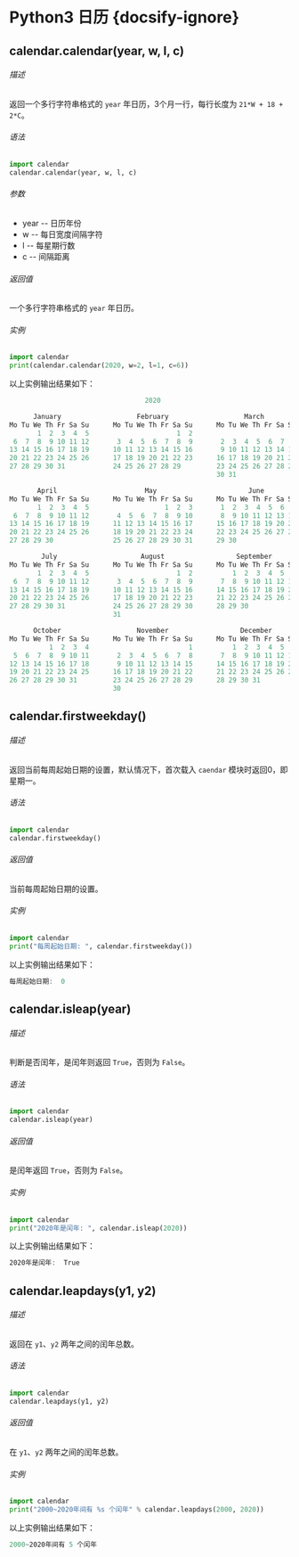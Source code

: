 # Python3 日历 {docsify-ignore}

## calendar.calendar(year, w, l, c)

###### 描述

返回一个多行字符串格式的 `year` 年日历，3个月一行，每行长度为 `21*W + 18 + 2*C`。

###### 语法

```python
import calendar
calendar.calendar(year, w, l, c)
```

###### 参数

- year -- 日历年份
- w -- 每日宽度间隔字符
- l -- 每星期行数
- c -- 间隔距离

###### 返回值

一个多行字符串格式的 `year` 年日历。

###### 实例

```python
import calendar
print(calendar.calendar(2020, w=2, l=1, c=6))
```

以上实例输出结果如下：

```powershell
                                  2020

      January                   February                   March
Mo Tu We Th Fr Sa Su      Mo Tu We Th Fr Sa Su      Mo Tu We Th Fr Sa Su
       1  2  3  4  5                      1  2                         1
 6  7  8  9 10 11 12       3  4  5  6  7  8  9       2  3  4  5  6  7  8
13 14 15 16 17 18 19      10 11 12 13 14 15 16       9 10 11 12 13 14 15
20 21 22 23 24 25 26      17 18 19 20 21 22 23      16 17 18 19 20 21 22
27 28 29 30 31            24 25 26 27 28 29         23 24 25 26 27 28 29
                                                    30 31

       April                      May                       June
Mo Tu We Th Fr Sa Su      Mo Tu We Th Fr Sa Su      Mo Tu We Th Fr Sa Su
       1  2  3  4  5                   1  2  3       1  2  3  4  5  6  7
 6  7  8  9 10 11 12       4  5  6  7  8  9 10       8  9 10 11 12 13 14
13 14 15 16 17 18 19      11 12 13 14 15 16 17      15 16 17 18 19 20 21
20 21 22 23 24 25 26      18 19 20 21 22 23 24      22 23 24 25 26 27 28
27 28 29 30               25 26 27 28 29 30 31      29 30

        July                     August                  September
Mo Tu We Th Fr Sa Su      Mo Tu We Th Fr Sa Su      Mo Tu We Th Fr Sa Su
       1  2  3  4  5                      1  2          1  2  3  4  5  6
 6  7  8  9 10 11 12       3  4  5  6  7  8  9       7  8  9 10 11 12 13
13 14 15 16 17 18 19      10 11 12 13 14 15 16      14 15 16 17 18 19 20
20 21 22 23 24 25 26      17 18 19 20 21 22 23      21 22 23 24 25 26 27
27 28 29 30 31            24 25 26 27 28 29 30      28 29 30
                          31

      October                   November                  December
Mo Tu We Th Fr Sa Su      Mo Tu We Th Fr Sa Su      Mo Tu We Th Fr Sa Su
          1  2  3  4                         1          1  2  3  4  5  6
 5  6  7  8  9 10 11       2  3  4  5  6  7  8       7  8  9 10 11 12 13
12 13 14 15 16 17 18       9 10 11 12 13 14 15      14 15 16 17 18 19 20
19 20 21 22 23 24 25      16 17 18 19 20 21 22      21 22 23 24 25 26 27
26 27 28 29 30 31         23 24 25 26 27 28 29      28 29 30 31
                          30
```

## calendar.firstweekday()

###### 描述

返回当前每周起始日期的设置，默认情况下，首次载入 `caendar` 模块时返回0，即星期一。

###### 语法

```python
import calendar
calendar.firstweekday()
```

###### 返回值

当前每周起始日期的设置。

###### 实例

```python
import calendar
print("每周起始日期: ", calendar.firstweekday())
```

以上实例输出结果如下：

```powershell
每周起始日期:  0
```

## calendar.isleap(year)

###### 描述

判断是否闰年，是闰年则返回 `True`，否则为 `False`。

###### 语法

```python
import calendar
calendar.isleap(year)
```

###### 返回值

是闰年返回 `True`，否则为 `False`。

###### 实例

```python
import calendar
print("2020年是闰年: ", calendar.isleap(2020))
```

以上实例输出结果如下：

```powershell
2020年是闰年:  True
```

## calendar.leapdays(y1, y2)

###### 描述

返回在 `y1`、`y2` 两年之间的闰年总数。

###### 语法

```python
import calendar
calendar.leapdays(y1, y2)
```

###### 返回值

在 `y1`、`y2` 两年之间的闰年总数。

###### 实例

```python
import calendar
print("2000~2020年间有 %s 个闰年" % calendar.leapdays(2000, 2020))
```

以上实例输出结果如下：

```powershell
2000~2020年间有 5 个闰年
```
